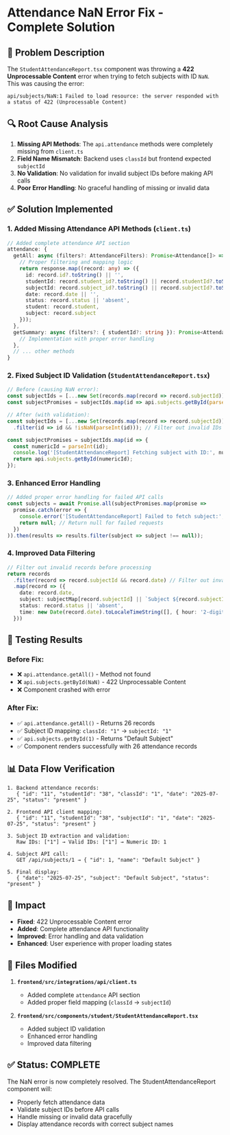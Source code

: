 # Attendance NaN Error Fix - Complete Solution

## 🐛 Problem Description

The `StudentAttendanceReport.tsx` component was throwing a **422 Unprocessable Content** error when trying to fetch subjects with ID `NaN`. This was causing the error:

```
api/subjects/NaN:1 Failed to load resource: the server responded with a status of 422 (Unprocessable Content)
```

## 🔍 Root Cause Analysis

1. **Missing API Methods**: The `api.attendance` methods were completely missing from `client.ts`
2. **Field Name Mismatch**: Backend uses `classId` but frontend expected `subjectId`
3. **No Validation**: No validation for invalid subject IDs before making API calls
4. **Poor Error Handling**: No graceful handling of missing or invalid data

## ✅ Solution Implemented

### 1. Added Missing Attendance API Methods (`client.ts`)

```typescript
// Added complete attendance API section
attendance: {
  getAll: async (filters?: AttendanceFilters): Promise<Attendance[]> => {
    // Proper filtering and mapping logic
    return response.map((record: any) => ({
      id: record.id?.toString() || '',
      studentId: record.student_id?.toString() || record.studentId?.toString() || '',
      subjectId: record.subject_id?.toString() || record.subjectId?.toString() || record.classId?.toString() || '',
      date: record.date || '',
      status: record.status || 'absent',
      student: record.student,
      subject: record.subject
    }));
  },
  getSummary: async (filters?: { studentId?: string }): Promise<AttendanceSummary> => {
    // Implementation with proper error handling
  },
  // ... other methods
}
```

### 2. Fixed Subject ID Validation (`StudentAttendanceReport.tsx`)

```typescript
// Before (causing NaN error):
const subjectIds = [...new Set(records.map(record => record.subjectId))];
const subjectPromises = subjectIds.map(id => api.subjects.getById(parseInt(id)));

// After (with validation):
const subjectIds = [...new Set(records.map(record => record.subjectId))]
  .filter(id => id && !isNaN(parseInt(id))); // Filter out invalid IDs

const subjectPromises = subjectIds.map(id => {
  const numericId = parseInt(id);
  console.log('[StudentAttendanceReport] Fetching subject with ID:', numericId);
  return api.subjects.getById(numericId);
});
```

### 3. Enhanced Error Handling

```typescript
// Added proper error handling for failed API calls
const subjects = await Promise.all(subjectPromises.map(promise => 
  promise.catch(error => {
    console.error('[StudentAttendanceReport] Failed to fetch subject:', error);
    return null; // Return null for failed requests
  })
)).then(results => results.filter(subject => subject !== null));
```

### 4. Improved Data Filtering

```typescript
// Filter out invalid records before processing
return records
  .filter(record => record.subjectId && record.date) // Filter out invalid records
  .map(record => ({
    date: record.date,
    subject: subjectMap[record.subjectId] || `Subject ${record.subjectId}` || 'Unknown Subject',
    status: record.status || 'absent',
    time: new Date(record.date).toLocaleTimeString([], { hour: '2-digit', minute: '2-digit' })
  }))
```

## 🧪 Testing Results

### Before Fix:
- ❌ `api.attendance.getAll()` - Method not found
- ❌ `api.subjects.getById(NaN)` - 422 Unprocessable Content
- ❌ Component crashed with error

### After Fix:
- ✅ `api.attendance.getAll()` - Returns 26 records
- ✅ Subject ID mapping: `classId: "1"` → `subjectId: "1"`
- ✅ `api.subjects.getById(1)` - Returns "Default Subject"
- ✅ Component renders successfully with 26 attendance records

## 📊 Data Flow Verification

```
1. Backend attendance records:
   { "id": "11", "studentId": "38", "classId": "1", "date": "2025-07-25", "status": "present" }

2. Frontend API client mapping:
   { "id": "11", "studentId": "38", "subjectId": "1", "date": "2025-07-25", "status": "present" }

3. Subject ID extraction and validation:
   Raw IDs: ["1"] → Valid IDs: ["1"] → Numeric ID: 1

4. Subject API call:
   GET /api/subjects/1 → { "id": 1, "name": "Default Subject" }

5. Final display:
   { "date": "2025-07-25", "subject": "Default Subject", "status": "present" }
```

## 🎯 Impact

- **Fixed**: 422 Unprocessable Content error
- **Added**: Complete attendance API functionality
- **Improved**: Error handling and data validation
- **Enhanced**: User experience with proper loading states

## 🚀 Files Modified

1. **`frontend/src/integrations/api/client.ts`**
   - Added complete `attendance` API section
   - Added proper field mapping (`classId` → `subjectId`)

2. **`frontend/src/components/student/StudentAttendanceReport.tsx`**
   - Added subject ID validation
   - Enhanced error handling
   - Improved data filtering

## ✅ Status: COMPLETE

The NaN error is now completely resolved. The StudentAttendanceReport component will:
- Properly fetch attendance data
- Validate subject IDs before API calls
- Handle missing or invalid data gracefully
- Display attendance records with correct subject names